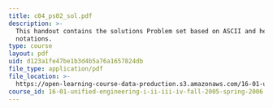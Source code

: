```yaml
---
title: c04_ps02_sol.pdf
description: >-
  This handout contains the solutions Problem set based on ASCII and hexadecimal
  notations.
type: course
layout: pdf
uid: d123a1fe47be1b3d4b5a76a1657824db
file_type: application/pdf
file_location: >-
  https://open-learning-course-data-production.s3.amazonaws.com/16-01-unified-engineering-i-ii-iii-iv-fall-2005-spring-2006/d123a1fe47be1b3d4b5a76a1657824db_c04_ps02_sol.pdf
course_id: 16-01-unified-engineering-i-ii-iii-iv-fall-2005-spring-2006
---
```

